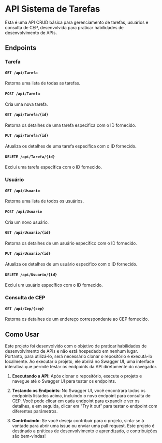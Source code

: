 # API Sistema de Tarefas

Esta é uma API CRUD básica para gerenciamento de tarefas, usuários e consulta de CEP, desenvolvida para praticar habilidades de desenvolvimento de APIs.

## Endpoints

### Tarefa

#### `GET /api/Tarefa`

Retorna uma lista de todas as tarefas.

#### `POST /api/Tarefa`

Cria uma nova tarefa.

#### `GET /api/Tarefa/{id}`

Retorna os detalhes de uma tarefa específica com o ID fornecido.

#### `PUT /api/Tarefa/{id}`

Atualiza os detalhes de uma tarefa específica com o ID fornecido.

#### `DELETE /api/Tarefa/{id}`

Exclui uma tarefa específica com o ID fornecido.

### Usuário

#### `GET /api/Usuario`

Retorna uma lista de todos os usuários.

#### `POST /api/Usuario`

Cria um novo usuário.

#### `GET /api/Usuario/{id}`

Retorna os detalhes de um usuário específico com o ID fornecido.

#### `PUT /api/Usuario/{id}`

Atualiza os detalhes de um usuário específico com o ID fornecido.

#### `DELETE /api/Usuario/{id}`

Exclui um usuário específico com o ID fornecido.

### Consulta de CEP

#### `GET /api/Cep/{cep}`

Retorna os detalhes de um endereço correspondente ao CEP fornecido.

## Como Usar

Este projeto foi desenvolvido com o objetivo de praticar habilidades de desenvolvimento de APIs e não está hospedado em nenhum lugar. Portanto, para utilizá-lo, será necessário clonar o repositório e executá-lo localmente.
Ao executar o projeto, ele abrirá no Swagger UI, uma interface interativa que permite testar os endpoints da API diretamente do navegador.

1. **Executando a API**: Após clonar o repositório, execute o projeto e navegue até o Swagger UI para testar os endpoints.

2. **Testando os Endpoints**: No Swagger UI, você encontrará todos os endpoints listados acima, incluindo o novo endpoint para consulta de CEP. Você pode clicar em cada endpoint para expandir e ver os detalhes, e em seguida, clicar em "Try it out" para testar o endpoint com diferentes parâmetros.

3. **Contribuindo**: Se você deseja contribuir para o projeto, sinta-se à vontade para abrir uma issue ou enviar uma pull request. Este projeto é destinado a práticas de desenvolvimento e aprendizado, e contribuições são bem-vindas!

